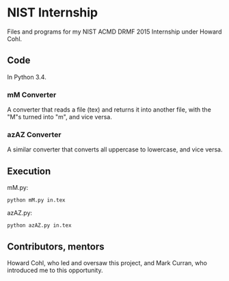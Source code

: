 #  NIST Internship
Files and programs for my NIST ACMD DRMF 2015 Internship under Howard Cohl.

## Code
In Python 3.4.

### mM Converter
A converter that reads a file (tex) and returns it into another file, with the "M"s turned into "m", and vice versa.

### azAZ Converter
A similar converter that converts all uppercase to lowercase, and vice versa.

## Execution
mM.py:
```
python mM.py in.tex
```

azAZ.py:
```
python azAZ.py in.tex
```

## Contributors, mentors
Howard Cohl, who led and oversaw this project, and Mark Curran, who introduced me to this opportunity.
